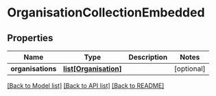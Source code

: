 # OrganisationCollectionEmbedded

## Properties
Name | Type | Description | Notes
------------ | ------------- | ------------- | -------------
**organisations** | [**list[Organisation]**](Organisation.md) |  | [optional] 

[[Back to Model list]](../README.md#documentation-for-models) [[Back to API list]](../README.md#documentation-for-api-endpoints) [[Back to README]](../README.md)


